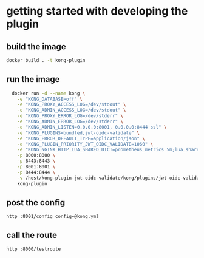# getting started with developing the plugin

## build the image

```sh
docker build . -t kong-plugin
```

## run the image

```sh
  docker run -d --name kong \
    -e "KONG_DATABASE=off" \
    -e "KONG_PROXY_ACCESS_LOG=/dev/stdout" \
    -e "KONG_ADMIN_ACCESS_LOG=/dev/stdout" \
    -e "KONG_PROXY_ERROR_LOG=/dev/stderr" \
    -e "KONG_ADMIN_ERROR_LOG=/dev/stderr" \
    -e "KONG_ADMIN_LISTEN=0.0.0.0:8001, 0.0.0.0:8444 ssl" \
    -e "KONG_PLUGINS=bundled,jwt-oidc-validate" \
    -e "KONG_ERROR_DEFAULT_TYPE=application/json" \
    -e "KONG_PLUGIN_PRIORITY_JWT_OIDC_VALIDATE=1060" \
    -e "KONG_NGINX_HTTP_LUA_SHARED_DICT=prometheus_metrics 5m;lua_shared_dict jwks 5m;lua_shared_dict discovery 5m" \
    -p 8000:8000 \
    -p 8443:8443 \
    -p 8001:8001 \
    -p 8444:8444 \
    -v /host/kong-plugin-jwt-oidc-validate/kong/plugins/jwt-oidc-validate:/usr/local/share/lua/5.1/kong/plugins/jwt-oidc-validate \
    kong-plugin
```

## post the config

```http
http :8001/config config=@kong.yml
```

## call the route

```http
http :8000/testroute
```
